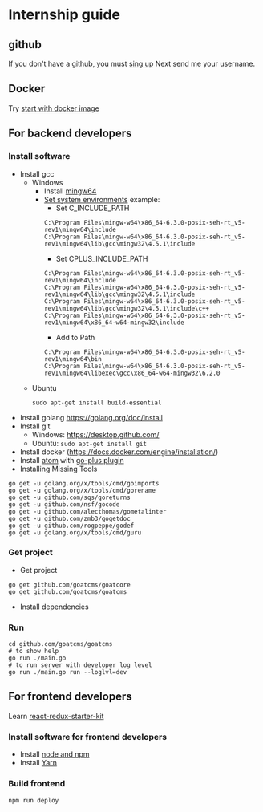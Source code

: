 
# Internship guide

## github
If you don't have a github, you must [sing up](https://github.com/join?source=header-home)
Next send me your username.

## Docker
Try [start with docker image](docs/intership_guide.md)

## For backend developers

### Install software
* Install gcc
  * Windows
    * Install [mingw64](http://mingw-w64.org/doku.php/download)
    * [Set system environments](https://superuser.com/questions/949560/how-do-i-set-system-environment-variables-in-windows-10) example:
      * Set C_INCLUDE_PATH
      ```
      C:\Program Files\mingw-w64\x86_64-6.3.0-posix-seh-rt_v5-rev1\mingw64\include
      C:\Program Files\mingw-w64\x86_64-6.3.0-posix-seh-rt_v5-rev1\mingw64\lib\gcc\mingw32\4.5.1\include
      ```
      * Set CPLUS_INCLUDE_PATH
      ```
      C:\Program Files\mingw-w64\x86_64-6.3.0-posix-seh-rt_v5-rev1\mingw64\include
      C:\Program Files\mingw-w64\x86_64-6.3.0-posix-seh-rt_v5-rev1\mingw64\lib\gcc\mingw32\4.5.1\include
      C:\Program Files\mingw-w64\x86_64-6.3.0-posix-seh-rt_v5-rev1\mingw64\lib\gcc\mingw32\4.5.1\include\c++
      C:\Program Files\mingw-w64\x86_64-6.3.0-posix-seh-rt_v5-rev1\mingw64\x86_64-w64-mingw32\include
      ```
      * Add to Path
      ```
      C:\Program Files\mingw-w64\x86_64-6.3.0-posix-seh-rt_v5-rev1\mingw64\bin
      C:\Program Files\mingw-w64\x86_64-6.3.0-posix-seh-rt_v5-rev1\mingw64\libexec\gcc\x86_64-w64-mingw32\6.2.0
      ```
  * Ubuntu
    ```
    sudo apt-get install build-essential
    ```
* Install golang
https://golang.org/doc/install
* Install git
  * Windows: https://desktop.github.com/
  * Ubuntu: `sudo apt-get install git`
* Install docker (https://docs.docker.com/engine/installation/)
* Install [atom](https://atom.io/) with [go-plus plugin](https://atom.io/packages/go-plus)
* Installing Missing Tools
```
go get -u golang.org/x/tools/cmd/goimports
go get -u golang.org/x/tools/cmd/gorename
go get -u github.com/sqs/goreturns
go get -u github.com/nsf/gocode
go get -u github.com/alecthomas/gometalinter
go get -u github.com/zmb3/gogetdoc
go get -u github.com/rogpeppe/godef
go get -u golang.org/x/tools/cmd/guru
```

### Get project
* Get project
```
go get github.com/goatcms/goatcore
go get github.com/goatcms/goatcms
```
* Install dependencies

### Run
```
cd github.com/goatcms/goatcms
# to show help
go run ./main.go
# to run server with developer log level
go run ./main.go run --loglvl=dev
```

## For frontend developers
Learn [react-redux-starter-kit](https://github.com/davezuko/react-redux-starter-kit)

### Install software for frontend developers
* Install [node and npm](https://nodejs.org/)
* Install [Yarn](https://yarnpkg.com/lang/en/docs/install/)

### Build frontend
```
npm run deploy
```

